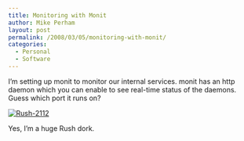 ```yaml
---
title: Monitoring with Monit
author: Mike Perham
layout: post
permalink: /2008/03/05/monitoring-with-monit/
categories:
  - Personal
  - Software
---
```

<p>I&#8217;m setting up monit to monitor our internal services.  monit has an http daemon which you can enable to see real-time status of the daemons. Guess which port it runs on?</p>
<p><a href="http://www.mikeperham.com/wp-content/uploads/2008/03/rush-2112.jpg" title="Rush-2112"><img src="http://www.mikeperham.com/wp-content/uploads/2008/03/rush-2112.jpg" alt="Rush-2112" /></a></p>
<p>Yes, I&#8217;m a huge Rush dork.</p>
